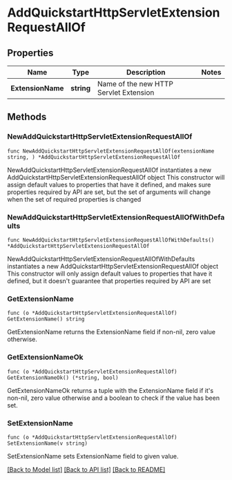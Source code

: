 # AddQuickstartHttpServletExtensionRequestAllOf

## Properties

Name | Type | Description | Notes
------------ | ------------- | ------------- | -------------
**ExtensionName** | **string** | Name of the new HTTP Servlet Extension | 

## Methods

### NewAddQuickstartHttpServletExtensionRequestAllOf

`func NewAddQuickstartHttpServletExtensionRequestAllOf(extensionName string, ) *AddQuickstartHttpServletExtensionRequestAllOf`

NewAddQuickstartHttpServletExtensionRequestAllOf instantiates a new AddQuickstartHttpServletExtensionRequestAllOf object
This constructor will assign default values to properties that have it defined,
and makes sure properties required by API are set, but the set of arguments
will change when the set of required properties is changed

### NewAddQuickstartHttpServletExtensionRequestAllOfWithDefaults

`func NewAddQuickstartHttpServletExtensionRequestAllOfWithDefaults() *AddQuickstartHttpServletExtensionRequestAllOf`

NewAddQuickstartHttpServletExtensionRequestAllOfWithDefaults instantiates a new AddQuickstartHttpServletExtensionRequestAllOf object
This constructor will only assign default values to properties that have it defined,
but it doesn't guarantee that properties required by API are set

### GetExtensionName

`func (o *AddQuickstartHttpServletExtensionRequestAllOf) GetExtensionName() string`

GetExtensionName returns the ExtensionName field if non-nil, zero value otherwise.

### GetExtensionNameOk

`func (o *AddQuickstartHttpServletExtensionRequestAllOf) GetExtensionNameOk() (*string, bool)`

GetExtensionNameOk returns a tuple with the ExtensionName field if it's non-nil, zero value otherwise
and a boolean to check if the value has been set.

### SetExtensionName

`func (o *AddQuickstartHttpServletExtensionRequestAllOf) SetExtensionName(v string)`

SetExtensionName sets ExtensionName field to given value.



[[Back to Model list]](../README.md#documentation-for-models) [[Back to API list]](../README.md#documentation-for-api-endpoints) [[Back to README]](../README.md)


